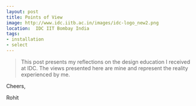 ```yaml
---
layout: post
title: Points of View 
image: http://www.idc.iitb.ac.in/images/idc-logo_new2.png
location:  IDC IIT Bombay India
tags:
- installation
- select
---
```


> This post presents my reflections on the design education I received at IDC. The views presented here are mine and represent the reality experienced by me.  



Cheers,

Rohit


      
